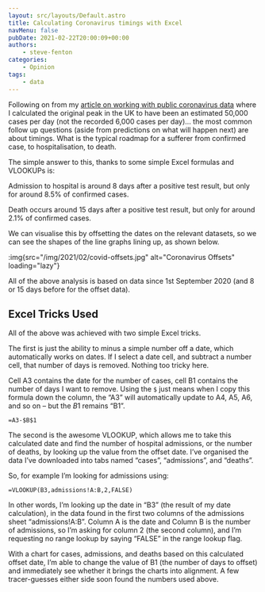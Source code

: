 ```yaml
---
layout: src/layouts/Default.astro
title: Calculating Coronavirus timings with Excel
navMenu: false
pubDate: 2021-02-22T20:00:09+00:00
authors:
    - steve-fenton
categories:
    - Opinion
tags:
    - data
---
```


Following on from my [article on working with public coronavirus data](/2020/09/working-with-public-coronavirus-data/) where I calculated the original peak in the UK to have been an estimated 50,000 cases per day (not the recorded 6,000 cases per day)… the most common follow up questions (aside from predictions on what will happen next) are about timings. What is the typical roadmap for a sufferer from confirmed case, to hospitalisation, to death.

The simple answer to this, thanks to some simple Excel formulas and VLOOKUPs is:

Admission to hospital is around 8 days after a positive test result, but only for around 8.5% of confirmed cases.

Death occurs around 15 days after a positive test result, but only for around 2.1% of confirmed cases.

We can visualise this by offsetting the dates on the relevant datasets, so we can see the shapes of the line graphs lining up, as shown below.

:img{src="/img/2021/02/covid-offsets.jpg" alt="Coronavirus Offsets" loading="lazy"}

All of the above analysis is based on data since 1st September 2020 (and 8 or 15 days before for the offset data).

## Excel Tricks Used

All of the above was achieved with two simple Excel tricks.

The first is just the ability to minus a simple number off a date, which automatically works on dates. If I select a date cell, and subtract a number cell, that number of days is removed. Nothing too tricky here.

Cell A3 contains the date for the number of cases, cell B1 contains the number of days I want to remove. Using the `$` just means when I copy this formula down the column, the “A3” will automatically update to A4, A5, A6, and so on – but the $B$1 remains “B1”.

```
=A3-$B$1
```

The second is the awesome VLOOKUP, which allows me to take this calculated date and find the number of hospital admissions, or the number of deaths, by looking up the value from the offset date. I’ve organised the data I’ve downloaded into tabs named “cases”, “admissions”, and “deaths”.

So, for example I’m looking for admissions using:

```
=VLOOKUP(B3,admissions!A:B,2,FALSE)
```

In other words, I’m looking up the date in “B3” (the result of my date calculation), in the data found in the first two columns of the admissions sheet “admissions!A:B”. Column A is the date and Column B is the number of admissions, so I’m asking for column 2 (the second column), and I’m requesting no range lookup by saying “FALSE” in the range lookup flag.

With a chart for cases, admissions, and deaths based on this calculated offset date, I’m able to change the value of B1 (the number of days to offset) and immediately see whether it brings the charts into alignment. A few tracer-guesses either side soon found the numbers used above.
